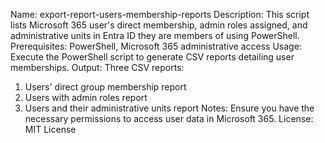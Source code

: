 Name: export-report-users-membership-reports
Description: This script lists Microsoft 365 user's direct membership, admin roles assigned, and administrative units in Entra ID they are members of using PowerShell.
Prerequisites: PowerShell, Microsoft 365 administrative access
Usage: Execute the PowerShell script to generate CSV reports detailing user memberships.
Output: Three CSV reports: 
1. Users' direct group membership report
2. Users with admin roles report
3. Users and their administrative units report
Notes: Ensure you have the necessary permissions to access user data in Microsoft 365.
License: MIT License